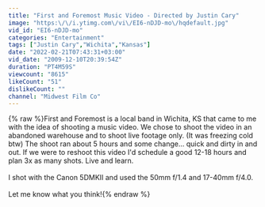 ```yaml
---
title: "First and Foremost Music Video - Directed by Justin Cary"
image: "https:\/\/i.ytimg.com\/vi\/EI6-nDJD-mo\/hqdefault.jpg"
vid_id: "EI6-nDJD-mo"
categories: "Entertainment"
tags: ["Justin Cary","Wichita","Kansas"]
date: "2022-02-21T07:43:31+03:00"
vid_date: "2009-12-10T20:39:54Z"
duration: "PT4M59S"
viewcount: "8615"
likeCount: "51"
dislikeCount: ""
channel: "Midwest Film Co"
---
```

{% raw %}First and Foremost is a local band in Wichita, KS that came to me with the idea of shooting a music video. We chose to shoot the video in an abandoned warehouse and to shoot live footage only. (It was freezing cold btw) The shoot ran about 5 hours and some change... quick and dirty in and out. If we were to reshoot this video I'd schedule a good 12-18 hours and plan 3x as many shots. Live and learn.<br /><br />I shot with the Canon 5DMKII and used the 50mm f/1.4 and 17-40mm f/4.0.<br /><br />Let me know what you think!{% endraw %}
